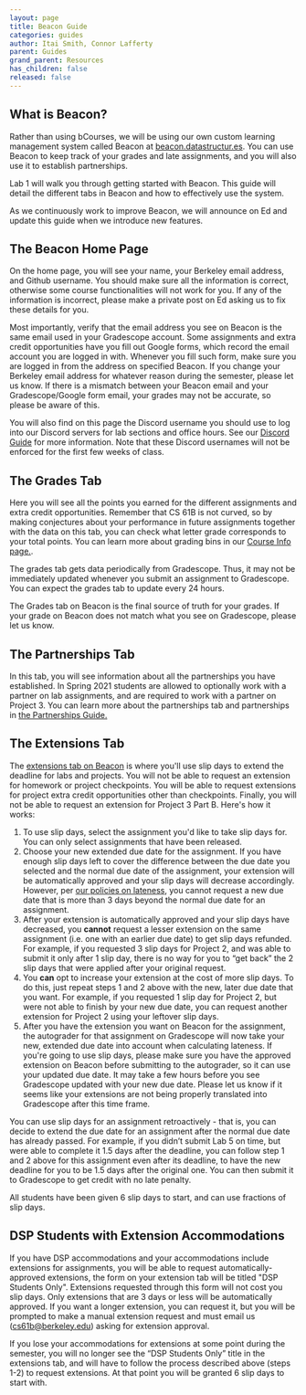 ```yaml
---
layout: page
title: Beacon Guide
categories: guides
author: Itai Smith, Connor Lafferty
parent: Guides
grand_parent: Resources
has_children: false
released: false
---
```


## What is Beacon?

Rather than using bCourses, we will be using our own custom learning management
system called Beacon at
[beacon.datastructur.es](https://beacon.datastructur.es/). You can use Beacon
to keep track of your grades and late assignments, and you will also use it to
establish partnerships.

Lab 1 will walk you through getting started with Beacon. This guide will detail
the different tabs in Beacon and how to effectively use the system.

As we continuously work to improve Beacon, we will announce on Ed and update
this guide when we introduce new features.

## The Beacon Home Page

On the home page, you will see your name, your Berkeley email address, and
Github username. You should make sure all the information is correct, otherwise
some course functionalities will not work for you. If any of the information is
incorrect, please make a private post on Ed asking us to fix these details for
you.

Most importantly, verify that the email address you see on Beacon is the same
email used in your Gradescope account. Some assignments and extra credit
opportunities have you fill out Google forms, which record the email account
you are logged in with. Whenever you fill such form, make sure you are logged
in from the address on specified Beacon. If you change your Berkeley email
address for whatever reason during the semester, please let us know. If there
is a mismatch between your Beacon email and your Gradescope/Google form email,
your grades may not be accurate, so please be aware of this.

You will also find on this page the Discord username you should use to log into
our Discord servers for lab sections and office hours. See our
[Discord Guide](discord-guide) for more information. Note that these Discord
usernames will not be enforced for the first few weeks of class.

## The Grades Tab

Here you will see all the points you earned for the different assignments and
extra credit opportunities. Remember that CS 61B is not curved, so by making
conjectures about your performance in future assignments together with the data
on this tab, you can check what letter grade corresponds to your total points.
You can learn more about grading bins in our [Course Info page.](../../../about.md).

The grades tab gets data periodically from Gradescope. Thus, it may not be
immediately updated whenever you submit an assignment to Gradescope. You can
expect the grades tab to update every 24 hours.

The Grades tab on Beacon is the final source of truth for your grades. If your
grade on Beacon does not match what you see on Gradescope, please let us know.

## The Partnerships Tab

In this tab, you will see information about all the partnerships you have
established. In Spring 2021 students are allowed to optionally work with a
partner on lab assignments, and are required to work with a partner on
Project 3. You can learn more about the partnerships tab and partnerships in
[the Partnerships Guide.](partnerships)

## The Extensions Tab

The [extensions tab on Beacon](https://beacon.datastructur.es/extensions/) is
where you'll use slip days to extend the deadline for labs and projects. You
will not be able to request an extension for homework or project checkpoints.
You will be able to request extensions for project extra credit opportunities
other than checkpoints. Finally, you will not be able to request an extension
for Project 3 Part B.  Here's how it works:

1.  To use slip days, select the assignment you'd like to take slip days for.
    You can only select assignments that have been released.
2.  Choose your new extended due date for the assignment. If you have enough
    slip days left to cover the difference between the due date you selected
    and the normal due date of the assignment, your extension will be
    automatically approved and your slip days will decrease accordingly.
    However, per [our policies on lateness](/policies#lateness), you
    cannot request a new due date that is more than 3 days beyond the normal
    due date for an assignment.
3.  After your extension is automatically approved and your slip days have
    decreased, you **cannot** request a lesser extension on the same assignment
    (i.e. one with an earlier due date) to get slip days refunded. For example,
    if you requested 3 slip days for Project 2, and was able to submit it only
    after 1 slip day, there is no way for you to “get back” the 2 slip days
    that were applied after your original request.
4.  You **can** opt to increase your extension at the cost of more slip days.
    To do this, just repeat steps 1 and 2 above with the new, later due date
    that you want. For example, if you requested 1 slip day for Project 2, but
    were not able to finish by your new due date, you can request another
    extension for Project 2 using your leftover slip days.
5.  After you have the extension you want on Beacon for the assignment, the
    autograder for that assignment on Gradescope will now take your new,
    extended due date into account when calculating lateness. If you're going
    to use slip days, please make sure you have the approved extension on
    Beacon before submitting to the autograder, so it can use your updated due
    date. It may take a few hours before you see Gradescope updated with your
    new due date. Please let us know if it seems like your extensions are not
    being properly translated into Gradescope after this time frame.

You can use slip days for an assignment retroactively - that is, you can decide
to extend the due date for an assignment after the normal due date has already
passed. For example, if you didn’t submit Lab 5 on time, but were able to
complete it 1.5 days after the deadline, you can follow step 1 and 2 above for
this assignment even after its deadline, to have the new deadline for you to be
1.5 days after the original one. You can then submit it to Gradescope to get
credit with no late penalty.

All students have been given 6 slip days to start, and can use fractions of
slip days.

## DSP Students with Extension Accommodations

If you have DSP accommodations and your accommodations include extensions for
assignments, you will be able to request automatically-approved extensions, the
form on your extension tab will be titled "DSP Students Only". Extensions
requested through this form will not cost you slip days. Only extensions that
are 3 days or less will be automatically approved. If you want a longer
extension, you can request it, but you will be prompted to make a manual
extension request and must email us (cs61b@berkeley.edu) asking for extension
approval.

If you lose your accommodations for extensions at some point during the
semester, you will no longer see the “DSP Students Only” title in the
extensions tab, and will have to follow the process described above (steps 1-2)
to request extensions. At that point you will be granted 6 slip days to start
with.
